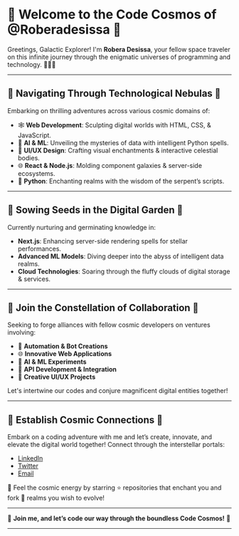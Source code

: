 # 🚀 Welcome to the Code Cosmos of @Roberadesissa 🚀

Greetings, Galactic Explorer! I'm **Robera Desissa**, your fellow space traveler on this infinite journey through the enigmatic universes of programming and technology. 🌌👨‍🚀

---

## 🌠 Navigating Through Technological Nebulas 🌠

Embarking on thrilling adventures across various cosmic domains of:
- 🕸️ **Web Development**: Sculpting digital worlds with HTML, CSS, & JavaScript.
- 🧠 **AI & ML**: Unveiling the mysteries of data with intelligent Python spells.
- 🎨 **UI/UX Design**: Crafting visual enchantments & interactive celestial bodies.
- 🌐 **React & Node.js**: Molding component galaxies & server-side ecosystems.
- 🐍 **Python**: Enchanting realms with the wisdom of the serpent’s scripts.

---

## 🌱 Sowing Seeds in the Digital Garden 🌱

Currently nurturing and germinating knowledge in:
- **Next.js**: Enhancing server-side rendering spells for stellar performances.
- **Advanced ML Models**: Diving deeper into the abyss of intelligent data realms.
- **Cloud Technologies**: Soaring through the fluffy clouds of digital storage & services.

---

## 💫 Join the Constellation of Collaboration 💫

Seeking to forge alliances with fellow cosmic developers on ventures involving:
- 🤖 **Automation & Bot Creations**
- 🌐 **Innovative Web Applications**
- 🧠 **AI & ML Experiments**
- 🔄 **API Development & Integration**
- 🎨 **Creative UI/UX Projects**
  
Let's intertwine our codes and conjure magnificent digital entities together!

---

## 📡 Establish Cosmic Connections 📡

Embark on a coding adventure with me and let’s create, innovate, and elevate the digital world together! Connect through the interstellar portals:
- [LinkedIn](https://www.linkedin.com/in/robera-desissa-487370254/)
- [Twitter](Your_Twitter_Profile)
- [Email](roberadesissaclass@gmail.com)

🌟 Feel the cosmic energy by starring ⭐ repositories that enchant you and fork 🍴 realms you wish to evolve!

---

🚀 **Join me, and let’s code our way through the boundless Code Cosmos!** 🚀

---

<!---
Roberadesissai/Roberadesissai is a ✨ special ✨ repository because its `README.md` (this file) appears on your GitHub profile.
You can click the Preview link to take a look at your changes.
--->
